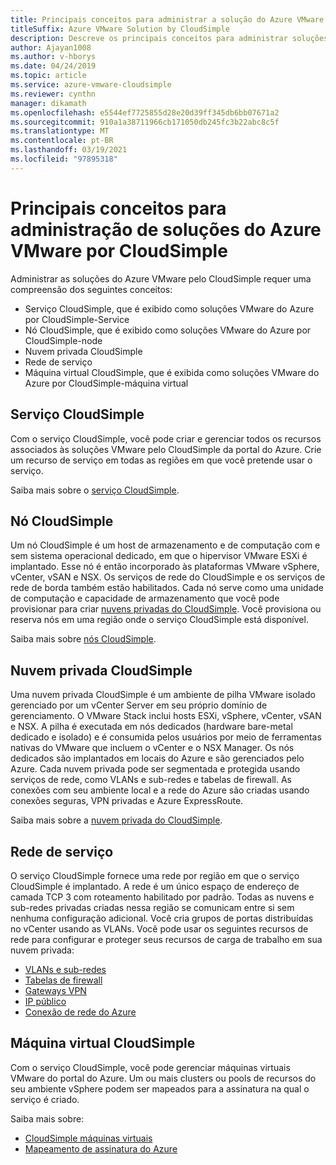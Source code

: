 ```yaml
---
title: Principais conceitos para administrar a solução do Azure VMware por CloudSimple
titleSuffix: Azure VMware Solution by CloudSimple
description: Descreve os principais conceitos para administrar soluções do Azure VMware por CloudSimple
author: Ajayan1008
ms.author: v-hborys
ms.date: 04/24/2019
ms.topic: article
ms.service: azure-vmware-cloudsimple
ms.reviewer: cynthn
manager: dikamath
ms.openlocfilehash: e5544ef7725855d28e20d39ff345db6bb07671a2
ms.sourcegitcommit: 910a1a38711966cb171050db245fc3b22abc8c5f
ms.translationtype: MT
ms.contentlocale: pt-BR
ms.lasthandoff: 03/19/2021
ms.locfileid: "97895318"
---
```

# <a name="key-concepts-for-administration-of-azure-vmware-solutions-by-cloudsimple"></a>Principais conceitos para administração de soluções do Azure VMware por CloudSimple

Administrar as soluções do Azure VMware pelo CloudSimple requer uma compreensão dos seguintes conceitos:

* Serviço CloudSimple, que é exibido como soluções VMware do Azure por CloudSimple-Service
* Nó CloudSimple, que é exibido como soluções VMware do Azure por CloudSimple-node
* Nuvem privada CloudSimple
* Rede de serviço
* Máquina virtual CloudSimple, que é exibida como soluções VMware do Azure por CloudSimple-máquina virtual

## <a name="cloudsimple-service"></a>Serviço CloudSimple

Com o serviço CloudSimple, você pode criar e gerenciar todos os recursos associados às soluções VMware pelo CloudSimple da portal do Azure. Crie um recurso de serviço em todas as regiões em que você pretende usar o serviço.

Saiba mais sobre o [serviço CloudSimple](cloudsimple-service.md).

## <a name="cloudsimple-node"></a>Nó CloudSimple

Um nó CloudSimple é um host de armazenamento e de computação com e sem sistema operacional dedicado, em que o hipervisor VMware ESXi é implantado. Esse nó é então incorporado às plataformas VMware vSphere, vCenter, vSAN e NSX. Os serviços de rede do CloudSimple e os serviços de rede de borda também estão habilitados. Cada nó serve como uma unidade de computação e capacidade de armazenamento que você pode provisionar para criar [nuvens privadas do CloudSimple](cloudsimple-private-cloud.md). Você provisiona ou reserva nós em uma região onde o serviço CloudSimple está disponível.

Saiba mais sobre [nós CloudSimple](cloudsimple-node.md).

## <a name="cloudsimple-private-cloud"></a>Nuvem privada CloudSimple

Uma nuvem privada CloudSimple é um ambiente de pilha VMware isolado gerenciado por um vCenter Server em seu próprio domínio de gerenciamento. O VMware Stack inclui hosts ESXi, vSphere, vCenter, vSAN e NSX. A pilha é executada em nós dedicados (hardware bare-metal dedicado e isolado) e é consumida pelos usuários por meio de ferramentas nativas do VMware que incluem o vCenter e o NSX Manager. Os nós dedicados são implantados em locais do Azure e são gerenciados pelo Azure. Cada nuvem privada pode ser segmentada e protegida usando serviços de rede, como VLANs e sub-redes e tabelas de firewall. As conexões com seu ambiente local e a rede do Azure são criadas usando conexões seguras, VPN privadas e Azure ExpressRoute.

Saiba mais sobre a [nuvem privada do CloudSimple](cloudsimple-private-cloud.md).

## <a name="service-networking"></a>Rede de serviço

O serviço CloudSimple fornece uma rede por região em que o serviço CloudSimple é implantado. A rede é um único espaço de endereço de camada TCP 3 com roteamento habilitado por padrão. Todas as nuvens e sub-redes privadas criadas nessa região se comunicam entre si sem nenhuma configuração adicional. Você cria grupos de portas distribuídas no vCenter usando as VLANs. Você pode usar os seguintes recursos de rede para configurar e proteger seus recursos de carga de trabalho em sua nuvem privada:

* [VLANs e sub-redes](cloudsimple-vlans-subnets.md)
* [Tabelas de firewall](cloudsimple-firewall-tables.md)
* [Gateways VPN](cloudsimple-vpn-gateways.md)
* [IP público](cloudsimple-public-ip-address.md)
* [Conexão de rede do Azure](cloudsimple-azure-network-connection.md)

## <a name="cloudsimple-virtual-machine"></a>Máquina virtual CloudSimple

Com o serviço CloudSimple, você pode gerenciar máquinas virtuais VMware do portal do Azure. Um ou mais clusters ou pools de recursos do seu ambiente vSphere podem ser mapeados para a assinatura na qual o serviço é criado.

Saiba mais sobre:

* [CloudSimple máquinas virtuais](cloudsimple-virtual-machines.md)
* [Mapeamento de assinatura do Azure](./azure-subscription-mapping.md)
